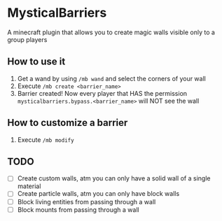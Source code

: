 # MysticalBarriers
A minecraft plugin that allows you to create magic walls visible only to a group players

## How to use it
1. Get a wand by using `/mb wand` and select the corners of your wall
2. Execute `/mb create <barrier_name>`
3. Barrier created! Now every player that HAS the permission `mysticalbarriers.bypass.<barrier_name>` will NOT see the wall

## How to customize a barrier
1. Execute `/mb modify`

## TODO
- [ ] Create custom walls, atm you can only have a solid wall of a single material
- [ ] Create particle walls, atm you can only have block walls
- [ ] Block living entities from passing through a wall
- [ ] Block mounts from passing through a wall
